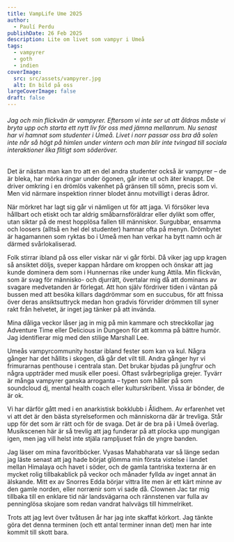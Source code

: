 ```yaml
---
title: VampLife Ume 2025
author:
  - Paulí Perdu
publishDate: 26 Feb 2025
description: Lite om livet som vampyr i Umeå
tags:
  - vampyrer
  - goth
  - indien
coverImage:
  src: src/assets/vampyrer.jpg
  alt: En bild på oss
largeCoverImage: false
draft: false
---
```

###### Jag och min flickvän är vampyrer. Eftersom vi inte ser ut att åldras måste vi bryta upp och starta ett nytt liv för oss med jämna mellanrum. Nu senast har vi hamnat som studenter i Umeå. Livet i norr passar oss bra då solen inte når så högt på himlen under vintern och man blir inte tvingad till sociala interaktioner lika flitigt som söderöver.

Det är nästan man kan tro att en del andra studenter också är vampyrer – de är bleka, har mörka ringar under ögonen, går inte ut och äter knappt. De driver omkring i en drömlös vakenhet på gränsen till sömn, precis som vi. Men vid närmare inspektion rinner blodet ännu motvilligt i deras ådror.

När mörkret har lagt sig går vi nämligen ut för att jaga. Vi försöker leva hållbart och etiskt och tar aldrig småbarnsföräldrar eller dylikt som offer, utan siktar på de mest hopplösa fallen till människor. Surgubbar, ensamma och loosers (alltså en hel del studenter) hamnar ofta på menyn. Drömbytet är hagamannen som ryktas bo i Umeå men han verkar ha bytt namn och är därmed svårlokaliserad. 

Folk stirrar ibland på oss eller viskar när vi går förbi. Då viker jag upp kragen så ansiktet döljs, sveper kappan hårdare om kroppen och önskar att jag kunde dominera dem som i Hunnernas rike under kung Attila. Min flickvän, som är svag för människo- och djurrätt, övertalar mig då att dominans av svagare medvetanden är förlegat. Att hon själv fördriver tiden i väntan på bussen med att besöka killars dagdrömmar som en succubus, för att fnissa över deras ansiktsuttryck medan hon gradvis förvrider drömmen till syner rakt från helvetet, är inget jag tänker på att invända.

Mina dåliga veckor låser jag in mig på min kammare och streckkollar jag Adventure Time eller Delicious in Dungeon för att komma på bättre humör. Jag identifierar mig med den stilige Marshall Lee.

Umeås vampyrcommunity hostar ibland fester som kan va kul. Några gånger har det hållits i skogen, då går det vilt till. Andra gånger hyr vi frimurarnas penthouse i centrala stan. Det brukar bjudas på jungfrur och några uppträder med musik eller poesi. Oftast svårbegripliga grejer. Tyvärr är många vampyrer ganska arroganta – typen som håller på som soundcloud dj, mental health coach eller kulturskribent. Vissa är bönder, de är ok.

Vi har därför gått med i en anarkistisk bokklubb i Ålidhem. Av erfarenhet vet vi att det är den bästa styrelseformen och människorna där är trevliga. Står upp för det som är rätt och för de svaga. Det är de bra på i Umeå överlag. Musikscenen här är så trevlig att jag funderar på att plocka upp mungigan igen, men jag vill helst inte stjäla rampljuset från de yngre banden.

Jag läser om mina favoritböcker. Vyasas Mahabharata var så länge sedan jag läste senast att jag hade börjat glömma min första vistelse i landet mellan Himalaya och havet i söder, och de gamla tantriska texterna är en mycket rolig tillbakablick på veckor och månader fyllda av inget annat än älskande. Mitt ex av Snorres Edda börjar vittra lite men är ett kärt minne av den gamle norden, eller norrænir som vi sade då. Clownen Jac tar mig tillbaka till en enklare tid när landsvägarna och rännstenen var fulla av penninglösa skojare som redan vandrat halvvägs till himmelriket.

Trots att jag levt över tvåtusen år har jag inte skaffat körkort. Jag tänkte göra det denna terminen (och ett antal terminer innan det) men har inte kommit till skott bara.
